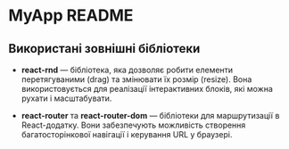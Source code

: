 # MyApp README

## Використані зовнішні бібліотеки

- **react-rnd** — бібліотека, яка дозволяє робити елементи перетягуваними (drag) та змінювати їх розмір (resize). Вона використовується для реалізації інтерактивних блоків, які можна рухати і масштабувати.

- **react-router** та **react-router-dom** — бібліотеки для маршрутизації в React-додатку. Вони забезпечують можливість створення багатосторінкової навігації і керування URL у браузері.
